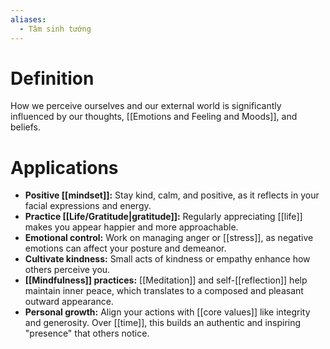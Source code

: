 ```yaml
---
aliases:
  - Tâm sinh tướng
---
```

# Definition

How we perceive ourselves and our external world is significantly influenced by our thoughts, [[Emotions and Feeling and Moods]], and beliefs.

# Applications

- **Positive [[mindset]]:** Stay kind, calm, and positive, as it reflects in your facial expressions and energy.  
- **Practice [[Life/Gratitude|gratitude]]:** Regularly appreciating [[life]] makes you appear happier and more approachable.  
- **Emotional control:** Work on managing anger or [[stress]], as negative emotions can affect your posture and demeanor.  
- **Cultivate kindness:** Small acts of kindness or empathy enhance how others perceive you.  
- **[[Mindfulness]] practices:** [[Meditation]] and self-[[reflection]] help maintain inner peace, which translates to a composed and pleasant outward appearance.  
- **Personal growth:** Align your actions with [[core values]] like integrity and generosity. Over [[time]], this builds an authentic and inspiring "presence" that others notice. 
